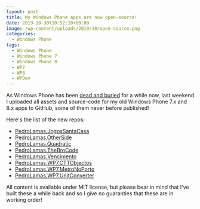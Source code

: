 ```yaml
---
layout: post
title: My Windows Phone apps are now open-source!
date: 2019-10-30T10:52:10+00:00
image: /wp-content/uploads/2019/10/open-source.png
categories:
  - Windows Phone
tags:
  - Windows Phone
  - Windows Phone 7
  - Windows Phone 8
  - WP7
  - WP8
  - WPDev
---
```


As Windows Phone has been [dead and buried](/2017/07/10/windows-phone-is-officially-dead/) for a while now, last weekend I uploaded all assets and source-code for my old Windows Phone 7.x and 8.x apps to GitHub, some of them never before published!

Here's the list of the new repos:

- [PedroLamas.JogosSantaCasa](https://github.com/pedrolamas/PedroLamas.JogosSantaCasa)
- [PedroLamas.OtherSide](https://github.com/pedrolamas/PedroLamas.OtherSide)
- [PedroLamas.Quadratic](https://github.com/pedrolamas/PedroLamas.Quadratic)
- [PedroLamas.TheBroCode](https://github.com/pedrolamas/PedroLamas.TheBroCode)
- [PedroLamas.Vencimento](https://github.com/pedrolamas/PedroLamas.Vencimento)
- [PedroLamas.WP7.CTTObjectos](https://github.com/pedrolamas/PedroLamas.WP7.CTTObjectos)
- [PedroLamas.WP7.MetroNoPorto](https://github.com/pedrolamas/PedroLamas.WP7.MetroNoPorto)
- [PedroLamas.WP7.UnitConverter](https://github.com/pedrolamas/PedroLamas.WP7.UnitConverter)

All content is available under MIT license, but please bear in mind that I've built these a while back and so I give no guaranties that these are in working order!
